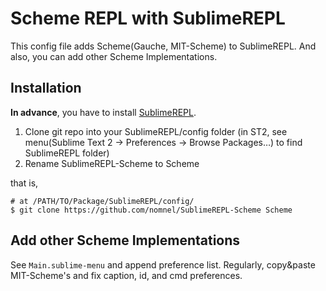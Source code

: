 # Scheme REPL with SublimeREPL
This config file adds Scheme(Gauche, MIT-Scheme) to SublimeREPL. And also, you can add other Scheme Implementations.

## Installation
**In advance**, you have to install [SublimeREPL](https://github.com/wuub/SublimeREPL).

1. Clone git repo into your SublimeREPL/config folder (in ST2, see menu(Sublime Text 2 -> Preferences -> Browse Packages…) to find SublimeREPL folder)
2. Rename SublimeREPL-Scheme to Scheme

that is,

	# at /PATH/TO/Package/SublimeREPL/config/
	$ git clone https://github.com/nomnel/SublimeREPL-Scheme Scheme

## Add other Scheme Implementations
See `Main.sublime-menu` and append preference list. Regularly, copy&paste MIT-Scheme's and fix caption, id, and cmd preferences.